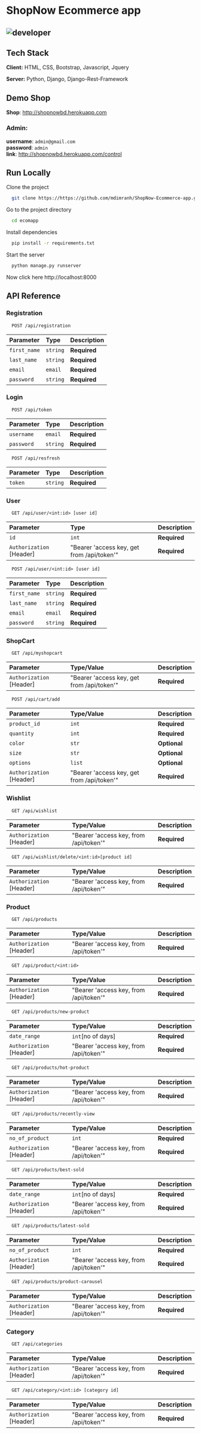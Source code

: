 # ShopNow Ecommerce app
![developer](https://img.shields.io/badge/Developed%20By%20%3A-Md%20Imran%20Hossain-red)
--
## Tech Stack

**Client:** HTML, CSS, Bootstrap, Javascript, Jquery

**Server:** Python, Django, Django-Rest-Framework

## Demo Shop

**Shop**:
http://shopnowbd.herokuapp.com

### Admin:
**username**: ```admin@gmail.com```<br/>
**password**: ```admin```<br/>
**link**: http://shopnowbd.herokuapp.com/control

## Run Locally

Clone the project

```bash
  git clone https://https://github.com/mdimranh/ShopNow-Ecommerce-app.git
```

Go to the project directory

```bash
  cd ecomapp
```

Install dependencies

```bash
  pip install -r requirements.txt
```

Start the server

```bash
  python manage.py runserver
```
Now click here
http://localhost:8000


## API Reference

### Registration

```http
  POST /api/registration
```

| Parameter | Type     | Description                |
| :-------- | :------- | :------------------------- |
| `first_name` | `string` | **Required** |
| `last_name` | `string` | **Required** |
| `email` | `email` | **Required** |
| `password` | `string` | **Required** |

### Login

```http
  POST /api/token
```

| Parameter | Type     | Description                |
| :-------- | :------- | :------------------------- |
| `username` | `email` | **Required** |
| `password` | `string` | **Required** |

```http
  POST /api/resfresh
```

| Parameter | Type     | Description                |
| :-------- | :------- | :------------------------- |
| `token` | `string` | **Required** |

### User

```http
  GET /api/user/<int:id> [user id]
```

| Parameter | Type     | Description                |
| :-------- | :------- | :------------------------- |
| `id` | `int` | **Required** |
| `Authorization` [Header] | "Bearer 'access key, get from /api/token'" | **Required** |

```http
  POST /api/user/<int:id> [user id]
```

| Parameter | Type     | Description                |
| :-------- | :------- | :------------------------- |
| `first_name` | `string` | **Required** |
| `last_name` | `string` | **Required** |
| `email` | `email` | **Required** |
| `password` | `string` | **Required** |

### ShopCart

```http
  GET /api/myshopcart
```

| Parameter | Type/Value     | Description                |
| :-------- | :------- | :------------------------- |
| `Authorization` [Header] | "Bearer 'access key, get from /api/token'" | **Required** |

```http
  POST /api/cart/add
```

| Parameter | Type/Value     | Description                |
| :-------- | :------- | :------------------------- |
| `product_id` | `int` | **Required** |
| `quantity` | `int` | **Required** |
| `color` | `str` | **Optional** |
| `size` | `str` | **Optional** |
| `options` | `list` | **Optional** |
| `Authorization` [Header] | "Bearer 'access key, get from /api/token'" | **Required** |

### Wishlist

```http
  GET /api/wishlist
```

| Parameter | Type/Value     | Description                |
| :-------- | :------- | :------------------------- |
| `Authorization` [Header] | "Bearer 'access key, from /api/token'" | **Required** |

```http
  GET /api/wishlist/delete/<int:id>[product id]
```

| Parameter | Type/Value     | Description                |
| :-------- | :------- | :------------------------- |
| `Authorization` [Header] | "Bearer 'access key, from /api/token'" | **Required** |

### Product

```http
  GET /api/products
```

| Parameter | Type/Value     | Description                |
| :-------- | :------- | :------------------------- |
| `Authorization` [Header] | "Bearer 'access key, from /api/token'" | **Required** |

```http
  GET /api/product/<int:id>
```

| Parameter | Type/Value     | Description                |
| :-------- | :------- | :------------------------- |
| `Authorization` [Header] | "Bearer 'access key, from /api/token'" | **Required** |

```http
  GET /api/products/new-product
```

| Parameter | Type/Value     | Description                |
| :-------- | :------- | :------------------------- |
| `date_range` | `int`[no of days] | **Required** |
| `Authorization` [Header] | "Bearer 'access key, from /api/token'" | **Required** |

```http
  GET /api/products/hot-product
```

| Parameter | Type/Value     | Description                |
| :-------- | :------- | :------------------------- |
| `Authorization` [Header] | "Bearer 'access key, from /api/token'" | **Required** |

```http
  GET /api/products/recently-view
```

| Parameter | Type/Value     | Description                |
| :-------- | :------- | :------------------------- |
| `no_of_product` | `int` | **Required** |
| `Authorization` [Header] | "Bearer 'access key, from /api/token'" | **Required** |

```http
  GET /api/products/best-sold
```

| Parameter | Type/Value     | Description                |
| :-------- | :------- | :------------------------- |
| `date_range` | `int`[no of days] | **Required** |
| `Authorization` [Header] | "Bearer 'access key, from /api/token'" | **Required** |

```http
  GET /api/products/latest-sold
```

| Parameter | Type/Value     | Description                |
| :-------- | :------- | :------------------------- |
| `no_of_product` | `int` | **Required** |
| `Authorization` [Header] | "Bearer 'access key, from /api/token'" | **Required** |

```http
  GET /api/products/product-carousel
```

| Parameter | Type/Value     | Description                |
| :-------- | :------- | :------------------------- |
| `Authorization` [Header] | "Bearer 'access key, from /api/token'" | **Required** |

### Category

```http
  GET /api/categories
```

| Parameter | Type/Value     | Description                |
| :-------- | :------- | :------------------------- |
| `Authorization` [Header] | "Bearer 'access key, from /api/token'" | **Required** |

```http
  GET /api/category/<int:id> [category id]
```

| Parameter | Type/Value     | Description                |
| :-------- | :------- | :------------------------- |
| `Authorization` [Header] | "Bearer 'access key, from /api/token'" | **Required** |
